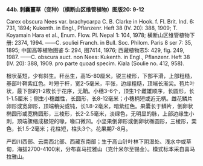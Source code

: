 **44b. 刺囊薹草（变种）（横断山区维管植物）图版20: 9-12**

Carex obscura Nees var. brachycarpa C. B. Clarke in Hook. f. Fl. Brit. Ind. 6: 731, 1894; Kukenth. in Engl., Pflanzenr. Heft 38 (IV. 20): 388, 1909; T. Koyamain Hara et al., Enum. Flow. Pl. Nepal 1: 104, 1978; 横断山区维管植物下册: 2374, 1994. ——C. souliei Franch. in Bull. Soc. Philom. Paris 8 ser 7: 35, 1895; 中国高等植物图鉴 5: 294, 图7414, 1976; 西藏植物志5: 429, fig. 249, 1987. ——C. obscura auct. non Nees: Kukenth. in Engl., Pflanzenr. Heft 38 (IV. 20): 388, 1909. pro parte quoad specim. Kiala (Soulie no. 412, 958).

根状茎短，少有斜生。秆丛生，高15-80厘米，锐三棱形，下部平滑，上部粗糙，基部叶鞘紫红色。叶短于秆，宽2-5毫米，平张，边缘粗糙，顶端长渐尖。苞片叶状，最下部的1-2枚长于花序，无鞘。小穗3-6个，顶生1个雌雄顺序，长圆形，长1-1.5厘米；侧生小穗雌性，长圆形，长8-12毫米；小穗柄短或近无柄。雌花鳞片卵形或宽卵形，顶端稍尖或钝，长1.8-2毫米，暗紫红色。果囊长于鳞片，倒卵状椭圆形或宽椭圆形，三棱形，长2-2.5毫米，淡绿色，无明显的脉，上部边缘生小刺，顶端骤缩成极短的喙，喙口微凹。小坚果倒卵形或倒卵状椭圆形，三棱形，栗色，长1.5-2毫米；花柱短，柱头3个。花果期7-8月。

产四川西部、云南西北部、西藏东南部；生于高山针叶林下阴湿处、浅水中或草甸，海拔2700-4100米，分布喜马拉雅山（克什米尔至锡金）。模式标本采自喜马拉雅山。
